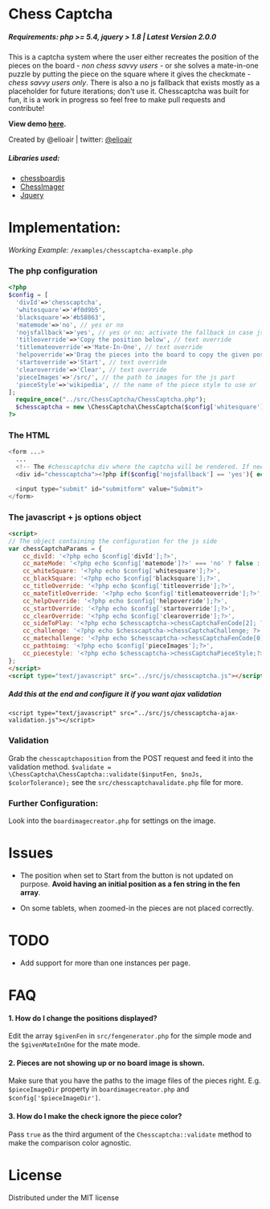 Chess Captcha
===

##### Requirements: php >= 5.4, jquery > 1.8 | Latest Version 2.0.0

This is a captcha system where the user either recreates the position of the pieces on the board - *non chess savvy users* - or she solves a mate-in-one puzzle by putting the piece on the square where it gives the checkmate - *chess savvy users only*. There is also a no js fallback that exists mostly as a placeholder for future iterations; don't use it. Chesscaptcha was built for fun, it is a work in progress so feel free to make pull requests and contribute!

**View demo [here](http://google.com).**

Created by @elioair | twitter: [@elioair](http://twitter.com/elioair)

##### Libraries used:
+ [chessboardjs](http://chessboardjs.com/)
+ [ChessImager](https://code.google.com/p/chessimager/)
+ [Jquery](http://jquery.com)


Implementation:
===

*Working Example:* `/examples/chesscaptcha-example.php`

### The php configuration

```php
<?php
$config = [
  'divId'=>'chesscaptcha',
  'whitesquare'=>'#f0d9b5',
  'blacksquare'=>'#b58863',
  'matemode'=>'no', // yes or no
  'nojsfallback'=>'yes', // yes or no; activate the fallback in case js is disabled
  'titleoverride'=>'Copy the position below', // text override
  'titlemateoverride'=>'Mate-In-One', // text override
  'helpoverride'=>'Drag the pieces into the board to copy the given position. To remove a piece drag it out of the board.', // text override
  'startoverride'=>'Start', // text override
  'clearoverride'=>'Clear', // text override
  'pieceImages'=>'/src/', // the path to images for the js part
  'pieceStyle'=>'wikipedia', // the name of the piece style to use or 'random', default is 'wikipedia'
];
  require_once("../src/ChessCaptcha/ChessCaptcha.php");
  $chesscaptcha = new \ChessCaptcha\ChessCaptcha($config['whitesquare'], $config['blacksquare'], $config['matemode'], $config['nojsfallback'], $config['pieceStyle']);
?>
```

### The HTML
```php
<form ...>
  ...
  <!-- The #chesscaptcha div where the captcha will be rendered. If needed you can change the # in the $config array -->
  <div id="chesscaptcha"><?php if($config['nojsfallback'] == 'yes'){ echo $chesscaptcha->noJsHtml($config['pieceImages']);}?></div>

  <input type="submit" id="submitform" value="Submit">
</form>
```

### The javascript + js options object
```html
<script>
// The object containing the configuration for the js side
var chessCaptchaParams = {
    cc_divId: '<?php echo $config['divId'];?>',
    cc_mateMode: '<?php echo $config['matemode']?>' === 'no' ? false : true,
    cc_whiteSquare: '<?php echo $config['whitesquare'];?>',
    cc_blackSquare: '<?php echo $config['blacksquare'];?>',
    cc_titleOverride: '<?php echo $config['titleoverride'];?>',
    cc_mateTitleOverride: '<?php echo $config['titlemateoverride'];?>',
    cc_helpOverride: '<?php echo $config['helpoverride'];?>',
    cc_startOverride: '<?php echo $config['startoverride'];?>',
    cc_clearOverride: '<?php echo $config['clearoverride'];?>',
    cc_sideToPlay: '<?php echo $chesscaptcha->chessCaptchaFenCode[2]; ?>',
    cc_challenge: '<?php echo $chesscaptcha->chessCaptchaChallenge; ?>',  // The image of the position
    cc_matechallenge: '<?php echo $chesscaptcha->chessCaptchaFenCode[0];?>',  // The fen code of matemode position
    cc_pathtoimg: '<?php echo $config['pieceImages'];?>',
    cc_piecestyle: '<?php echo $chesscaptcha->chessCaptchaPieceStyle;?>',
};
</script>
<script type="text/javascript" src="../src/js/chesscaptcha.js"></script>
```

##### Add this at the end and configure it if you want ajax validation

`<script type="text/javascript" src="../src/js/chesscaptcha-ajax-validation.js"></script>`

### Validation
Grab the `chesscaptchaposition` from the POST request and feed it into the validation method. `$validate = \ChessCaptcha\ChessCaptcha::validate($inputFen, $noJs, $colorTolerance);` see the `src/chesscaptchavalidate.php` file for more.

### Further Configuration:
Look into the `boardimagecreator.php` for settings on the image.

Issues
===
+ The position when set to Start from the button is not updated on purpose. **Avoid having an initial position as a fen string in the fen array**.

+ On some tablets, when zoomed-in the pieces are not placed correctly.

TODO
===
+ Add support for more than one instances per page.

FAQ
===
#### 1. How do I change the positions displayed?
Edit the array `$givenFen` in `src/fengenerator.php` for the simple mode and the `$givenMateInOne` for the mate mode.
#### 2. Pieces are not showing up or no board image is shown.
Make sure that you have the paths to the image files of the pieces right. E.g. `$pieceImageDir` property in `boardimagecreator.php` and `$config['$pieceImageDir']`.
#### 3. How do I make the check ignore the piece color?
Pass `true` as the third argument of the `Chesscaptcha::validate` method to make the comparison color agnostic.

License
===
Distributed under the MIT license
